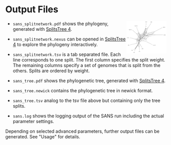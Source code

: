# Output Files

<img src="https://raw.githubusercontent.com/gi-bielefeld/sans/master/example_data/prasinoviruses/weakly.splits.nexus.png" style="border:0;" alt="Example network" align="right" width="25%"/>

* `sans_splitnetwork.pdf` shows the phylogeny, generated with [SplitsTree 4](https://software-ab.cs.uni-tuebingen.de/download/splitstree4/welcome.html).
* `sans_splitnetwork.nexus` can be opened in [SplitsTree 4](https://software-ab.cs.uni-tuebingen.de/download/splitstree4/welcome.html) to explore the phylogeny interactively.
* `sans_splitnetwork.tsv` is a tab separated file. Each line corresponds to one split. The first column specifies the split weight. The remaining columns specify a set of genomes that is split from the others. Splits are ordered by weight.


* `sans_tree.pdf` shows the phylogenetic tree, generated with [SplitsTree 4](https://software-ab.cs.uni-tuebingen.de/download/splitstree4/welcome.html).
* `sans_tree.newick` contains the phylogenetic tree in newick format.
* `sans_tree.tsv` analog to the tsv file above but containing only the tree splits.


* `sans.log` shows the logging output of the SANS run including the actual parameter settings.


Depending on selected advanced parameters, further output files can be generated. See "Usage" for details.
